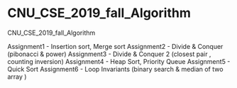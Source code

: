 # CNU_CSE_2019_fall_Algorithm
CNU_CSE_2019_fall_Algorithm

Assignment1 - Insertion sort, Merge sort
Assignment2 - Divide & Conquer (pibonacci & power)
Assignment3 - Divide & Conquer 2 (closest pair , counting inversion)
Assignment4 - Heap Sort, Priority Queue 
Assignment5 - Quick Sort
Assignment6 - Loop Invariants (binary search & median of two array )
